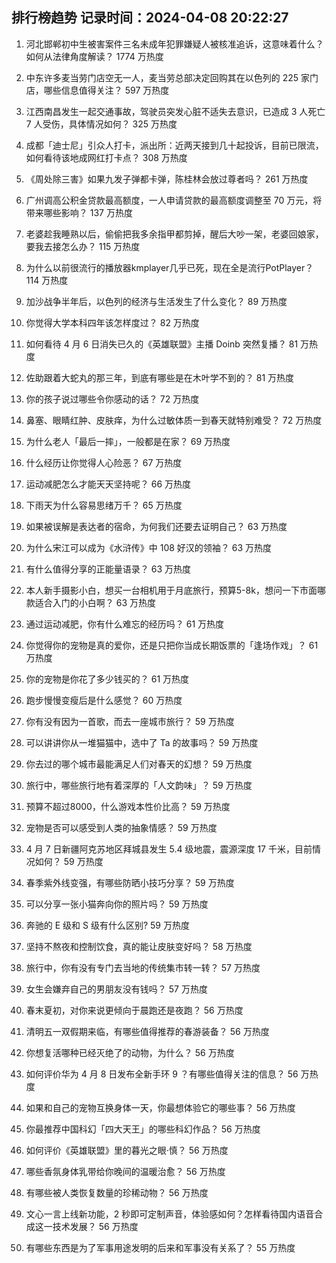 
## 排行榜趋势 记录时间：2024-04-08 20:22:27
  
  1. 河北邯郸初中生被害案件三名未成年犯罪嫌疑人被核准追诉，这意味着什么？如何从法律角度解读？ 1774 万热度
    
  2. 中东许多麦当劳门店空无一人，麦当劳总部决定回购其在以色列的 225 家门店，哪些信息值得关注？ 597 万热度
    
  3. 江西南昌发生一起交通事故，驾驶员突发心脏不适失去意识，已造成 3 人死亡 7 人受伤，具体情况如何？ 325 万热度
    
  4. 成都「迪士尼」引众人打卡，派出所：近两天接到几十起投诉，目前已限流，如何看待该地成网红打卡点？ 308 万热度
    
  5. 《周处除三害》如果九发子弹都卡弹，陈桂林会放过尊者吗？ 261 万热度
    
  6. 广州调高公积金贷款最高额度，一人申请贷款的最高额度调整至 70 万元，将带来哪些影响？ 137 万热度
    
  7. 老婆趁我睡熟以后，偷偷把我多余指甲都剪掉，醒后大吵一架，老婆回娘家，要我去接怎么办？ 115 万热度
    
  8. 为什么以前很流行的播放器kmplayer几乎已死，现在全是流行PotPlayer？ 114 万热度
    
  9. 加沙战争半年后，以色列的经济与生活发生了什么变化？ 89 万热度
    
  10. 你觉得大学本科四年该怎样度过？ 82 万热度
    
  11. 如何看待 4 月 6 日消失已久的《英雄联盟》主播 Doinb 突然复播？ 81 万热度
    
  12. 佐助跟着大蛇丸的那三年，到底有哪些是在木叶学不到的？ 81 万热度
    
  13. 你的孩子说过哪些令你感动的话？ 72 万热度
    
  14. 鼻塞、眼睛红肿、皮肤痒，为什么过敏体质一到春天就特别难受？ 72 万热度
    
  15. 为什么老人「最后一摔」，一般都是在家？ 69 万热度
    
  16. 什么经历让你觉得人心险恶？ 67 万热度
    
  17. 运动减肥怎么才能天天坚持呢？ 66 万热度
    
  18. 下雨天为什么容易思绪万千？ 65 万热度
    
  19. 如果被误解是表达者的宿命，为何我们还要去证明自己？ 63 万热度
    
  20. 为什么宋江可以成为《水浒传》中 108 好汉的领袖？ 63 万热度
    
  21. 有什么值得分享的正能量语录？ 63 万热度
    
  22. 本人新手摄影小白，想买一台相机用于月底旅行，预算5-8k，想问一下市面哪款适合入门的小白啊？ 63 万热度
    
  23. 通过运动减肥，你有什么难忘的经历吗？ 61 万热度
    
  24. 你觉得你的宠物是真的爱你，还是只把你当成长期饭票的「逢场作戏」？ 61 万热度
    
  25. 你的宠物是你花了多少钱买的？ 61 万热度
    
  26. 跑步慢慢变瘦后是什么感觉？ 60 万热度
    
  27. 你有没有因为一首歌，而去一座城市旅行？ 59 万热度
    
  28. 可以讲讲你从一堆猫猫中，选中了 Ta 的故事吗？ 59 万热度
    
  29. 你去过的哪个城市最能满足人们对春天的幻想？ 59 万热度
    
  30. 旅行中，哪些旅行地有着深厚的「人文韵味」？ 59 万热度
    
  31. 预算不超过8000，什么游戏本性价比高？ 59 万热度
    
  32. 宠物是否可以感受到人类的抽象情感？ 59 万热度
    
  33. 4 月 7 日新疆阿克苏地区拜城县发生 5.4 级地震，震源深度 17 千米，目前情况如何？ 59 万热度
    
  34. 春季紫外线变强，有哪些防晒小技巧分享？ 59 万热度
    
  35. 可以分享一张小猫奔向你的照片吗？ 59 万热度
    
  36. 奔驰的 E 级和 S 级有什么区别? 59 万热度
    
  37. 坚持不熬夜和控制饮食，真的能让皮肤变好吗？ 58 万热度
    
  38. 旅行中，你有没有专门去当地的传统集市转一转？ 57 万热度
    
  39. 女生会嫌弃自己的男朋友没有钱吗？ 57 万热度
    
  40. 春末夏初，对你来说更倾向于晨跑还是夜跑？ 56 万热度
    
  41. 清明五一双假期来临，有哪些值得推荐的春游装备？ 56 万热度
    
  42. 你想复活哪种已经灭绝了的动物，为什么？ 56 万热度
    
  43. 如何评价华为 4 月 8 日发布全新手环 9 ？有哪些值得关注的信息？ 56 万热度
    
  44. 如果和自己的宠物互换身体一天，你最想体验它的哪些事？ 56 万热度
    
  45. 你最推荐中国科幻「四大天王」的哪些科幻作品？ 56 万热度
    
  46. 如何评价《英雄联盟》里的暮光之眼·慎？ 56 万热度
    
  47. 哪些香氛身体乳带给你晚间的温暖治愈？ 56 万热度
    
  48. 有哪些被人类恢复数量的珍稀动物？ 56 万热度
    
  49. 文心一言上线新功能，2 秒即可定制声音，体验感如何？怎样看待国内语音合成这一技术发展？ 56 万热度
    
  50. 有哪些东西是为了军事用途发明的后来和军事没有关系了？ 55 万热度
    